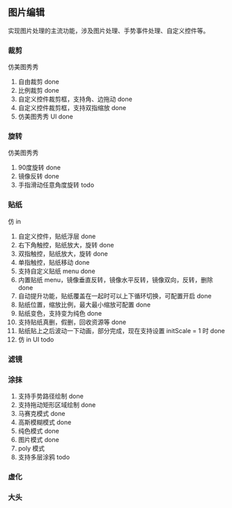 ## 图片编辑

实现图片处理的主流功能，涉及图片处理、手势事件处理、自定义控件等。

### 裁剪

仿美图秀秀

1. 自由裁剪 done
2. 比例裁剪 done
3. 自定义控件裁剪框，支持角、边拖动 done
4. 自定义控件裁剪框，支持双指缩放 done
5. 仿美图秀秀 UI done

### 旋转

仿美图秀秀

1. 90度旋转 done
2. 镜像反转 done
3. 手指滑动任意角度旋转 todo

### 贴纸

仿 in

1. 自定义控件，贴纸浮层 done
1. 右下角触控，贴纸放大，旋转 done
2. 双指触控，贴纸放大，旋转 done
3. 单指触控，贴纸移动 done
4. 支持自定义贴纸 menu done
5. 内置贴纸 menu，镜像垂直反转，镜像水平反转，镜像双向，反转，删除 done
6. 自动提升功能，贴纸覆盖在一起时可以上下循环切换，可配置开启 done
7. 贴纸位置，缩放比例，最大最小缩放可配置 done
8. 贴纸变色，支持变为纯色 done
9. 支持贴纸真删，假删，回收资源等 done
10. 贴纸贴上之后波动一下动画，部分完成，现在支持设置 initScale = 1 时 done
11. 仿 in UI todo

### 滤镜

### 涂抹

1. 支持手势路径绘制 done
2. 支持拖动矩形区域绘制 done
3. 马赛克模式 done
4. 高斯模糊模式 done
5. 纯色模式 done
6. 图片模式 done
7. poly 模式
8. 支持多层涂鸦 todo

### 虚化


### 大头